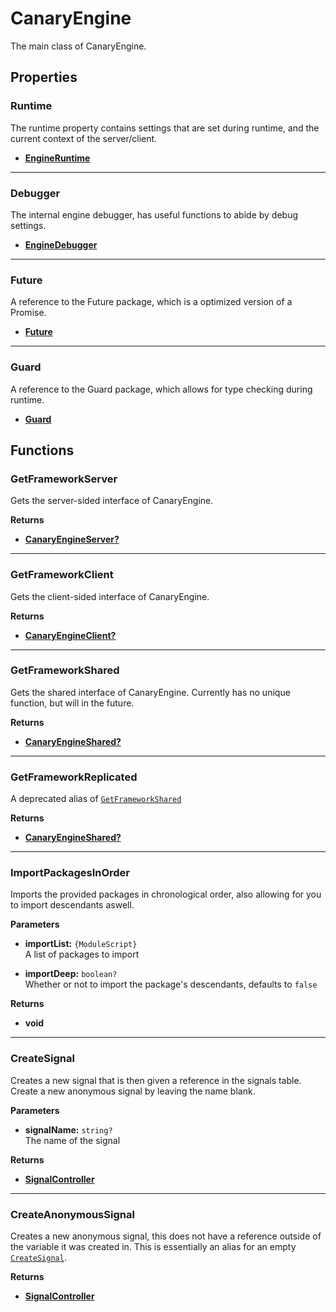 # CanaryEngine

The main class of CanaryEngine.

## Properties

### Runtime <Badge type="tip" text="read only" />

The runtime property contains settings that are set during runtime, and the current context of the server/client.

* [**EngineRuntime**](/api/engine/runtime/engineruntime)

---

### Debugger <Badge type="tip" text="read only" />

The internal engine debugger, has useful functions to abide by debug settings.

* [**EngineDebugger**](/api/engine/dependencies/enginedebugger)

---

### Future <Badge type="tip" text="read only" />

A reference to the Future package, which is a optimized version of a Promise.

* [**Future**](https://util.redblox.dev/future.html)

---

### Guard <Badge type="tip" text="read only" />

A reference to the Guard package, which allows for type checking during runtime.

* [**Guard**](https://util.redblox.dev/guard.html)

## Functions

### GetFrameworkServer <Badge type="danger" text="server" />

Gets the server-sided interface of CanaryEngine.

**Returns**

* [**CanaryEngineServer?**](/api/engine/framework/canaryengineserver)

---

### GetFrameworkClient <Badge type="danger" text="client" />

Gets the client-sided interface of CanaryEngine.

**Returns**

* [**CanaryEngineClient?**](/api/engine/framework/canaryengineclient)

---

### GetFrameworkShared

Gets the shared interface of CanaryEngine. Currently has no unique function, but will in the future.

**Returns**

* [**CanaryEngineShared?**](/api/engine/framework/canaryengineshared)

---

### GetFrameworkReplicated <Badge type="warning" text="deprecated" />

A deprecated alias of [`GetFrameworkShared`](/api/engine/framework/canaryengine#GetFrameworkShared)

**Returns**

* [**CanaryEngineShared?**](/api/engine/framework/canaryengineshared)

---

### ImportPackagesInOrder

Imports the provided packages in chronological order, also allowing for you to import descendants aswell.

**Parameters**

* **importList:** `{ModuleScript}`\
A list of packages to import

* **importDeep:** `boolean?`\
Whether or not to import the package's descendants, defaults to `false`

**Returns**

* **void**

---

### CreateSignal

Creates a new signal that is then given a reference in the signals table. Create a new anonymous signal by leaving the name blank.

**Parameters**

* **signalName:** `string?`\
The name of the signal

**Returns**

* [**SignalController**](/api/controllers/signal/signalcontroller)

---

### CreateAnonymousSignal

Creates a new anonymous signal, this does not have a reference outside of the variable it was created in. This is essentially an alias for an empty [`CreateSignal`](#createsignal).

**Returns**

* [**SignalController**](/api/controllers/signal/signalcontroller)